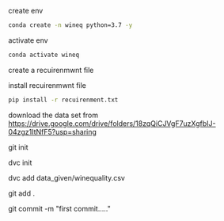 create env
```bash
conda create -n wineq python=3.7 -y
```

activate env
```bash
conda activate wineq
```

create a recuirenmwnt file

install recuirenmwnt file
```bash
pip install -r recuirenment.txt
```
download the data set from https://drive.google.com/drive/folders/18zqQiCJVgF7uzXgfbIJ-04zgz1ItNfF5?usp=sharing

git init

dvc init

dvc add data_given/winequality.csv

git add .

git commit -m "first commit....."







